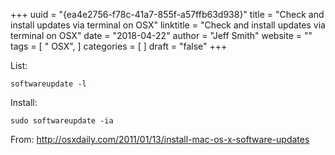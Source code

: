 +++ 
uuid = "{ea4e2756-f78c-41a7-855f-a57ffb63d938}" 
title = "Check and install updates via terminal on OSX" 
linktitle = "Check and install updates via terminal on OSX" 
date = "2018-04-22" 
author = "Jeff Smith" 
website = "" 
tags = [ " OSX",  ] 
categories = [  ] 
draft = "false" 
+++ 

List:

```
softwareupdate -l
```

Install:

```
sudo softwareupdate -ia
```
From:  http://osxdaily.com/2011/01/13/install-mac-os-x-software-updates 

